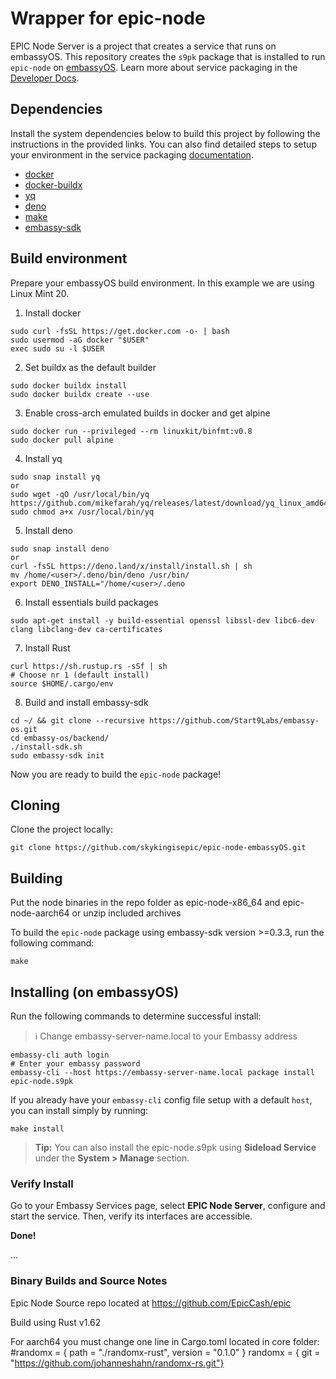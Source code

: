 # Wrapper for epic-node

EPIC Node Server is a project that creates a service that runs on embassyOS. This repository creates the `s9pk` package that is installed to run `epic-node` on [embassyOS](https://github.com/Start9Labs/embassy-os/). Learn more about service packaging in the [Developer Docs](https://start9.com/latest/developer-docs/).

## Dependencies

Install the system dependencies below to build this project by following the instructions in the provided links. You can also find detailed steps to setup your environment in the service packaging [documentation](https://github.com/Start9Labs/service-pipeline#development-environment).

- [docker](https://docs.docker.com/get-docker)
- [docker-buildx](https://docs.docker.com/buildx/working-with-buildx/)
- [yq](https://mikefarah.gitbook.io/yq)
- [deno](https://deno.land/)
- [make](https://www.gnu.org/software/make/)
- [embassy-sdk](https://github.com/Start9Labs/embassy-os/tree/master/backend)

## Build environment
Prepare your embassyOS build environment. In this example we are using Linux Mint 20.
1. Install docker
```
sudo curl -fsSL https://get.docker.com -o- | bash
sudo usermod -aG docker "$USER"
exec sudo su -l $USER
```
2. Set buildx as the default builder
```
sudo docker buildx install
sudo docker buildx create --use
```
3. Enable cross-arch emulated builds in docker and get alpine
```
sudo docker run --privileged --rm linuxkit/binfmt:v0.8
sudo docker pull alpine
```
4. Install yq
```
sudo snap install yq
or
sudo wget -qO /usr/local/bin/yq https://github.com/mikefarah/yq/releases/latest/download/yq_linux_amd64
sudo chmod a+x /usr/local/bin/yq
```
5. Install deno
```
sudo snap install deno
or
curl -fsSL https://deno.land/x/install/install.sh | sh
mv /home/<user>/.deno/bin/deno /usr/bin/
export DENO_INSTALL="/home/<user>/.deno
```
6. Install essentials build packages
```
sudo apt-get install -y build-essential openssl libssl-dev libc6-dev clang libclang-dev ca-certificates
```
7. Install Rust
```
curl https://sh.rustup.rs -sSf | sh
# Choose nr 1 (default install)
source $HOME/.cargo/env
```
8. Build and install embassy-sdk
```
cd ~/ && git clone --recursive https://github.com/Start9Labs/embassy-os.git
cd embassy-os/backend/
./install-sdk.sh
sudo embassy-sdk init
```
Now you are ready to build the `epic-node` package!

## Cloning

Clone the project locally:

```
git clone https://github.com/skykingisepic/epic-node-embassyOS.git
```

## Building

Put the node binaries in the repo folder as epic-node-x86_64 and epic-node-aarch64 or unzip included archives

To build the `epic-node` package using embassy-sdk version >=0.3.3, run the following command:

```
make
```

## Installing (on embassyOS)

Run the following commands to determine successful install:
> :information_source: Change embassy-server-name.local to your Embassy address

```
embassy-cli auth login
# Enter your embassy password
embassy-cli --host https://embassy-server-name.local package install epic-node.s9pk
```

If you already have your `embassy-cli` config file setup with a default `host`, you can install simply by running:

```
make install
```

> **Tip:** You can also install the epic-node.s9pk using **Sideload Service** under the **System > Manage** section.

### Verify Install

Go to your Embassy Services page, select **EPIC Node Server**, configure and start the service. Then, verify its interfaces are accessible.

**Done!** 

...

### Binary Builds and Source Notes

Epic Node Source repo located at https://github.com/EpicCash/epic

Build using Rust v1.62

For aarch64 you must change one line in Cargo.toml located in core folder:
#randomx = { path = "./randomx-rust", version = "0.1.0" }
randomx = { git = "https://github.com/johanneshahn/randomx-rs.git"}


